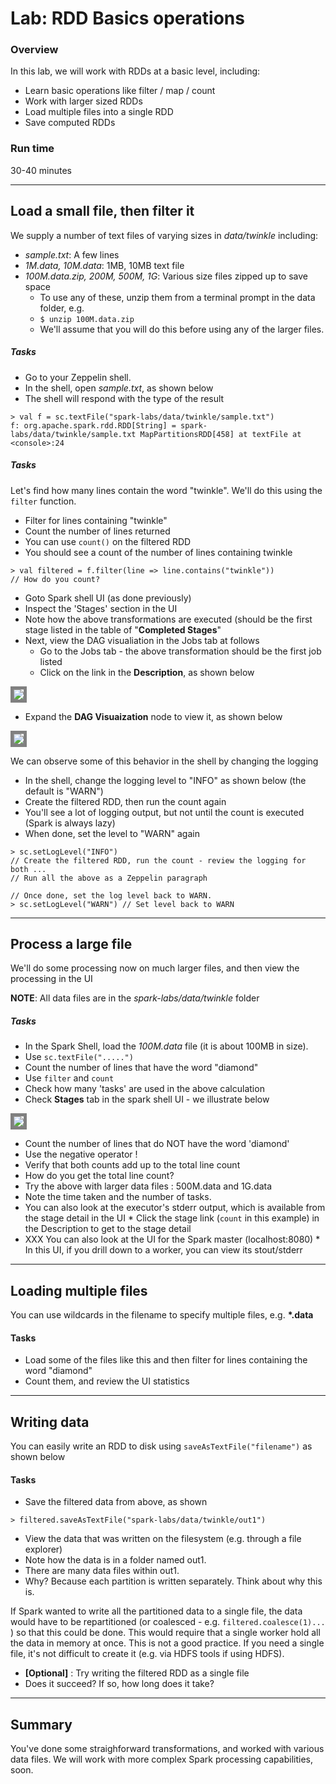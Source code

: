 <link rel='stylesheet' href='../assets/main.css'/>

<!-- [<< back to main index](../README.md) -->

Lab: RDD Basics operations
==========================

### Overview
 In this lab, we will work with RDDs at a basic level, including:
 
* Learn basic operations like filter / map / count
* Work with larger sized RDDs
* Load multiple files into a single RDD
* Save computed RDDs

### Run time
30-40 minutes

--------------------------------
Load a small file, then filter it
--------------------------------
We supply a number of text files of varying sizes in *data/twinkle* including:

* *sample.txt*: A few lines
* *1M.data, 10M.data*: 1MB, 10MB text file
* *100M.data.zip, 200M, 500M, 1G*: Various size files zipped up to save space
	* To use any of these, unzip them from a terminal prompt in the data folder, e.g.
	* `$ unzip 100M.data.zip`
	* We'll assume that you will do this before using any of the larger files.

##### Tasks
* Go to your Zeppelin shell.
* In the shell, open *sample.txt*, as shown below
* The shell will respond with the type of the result

```
> val f = sc.textFile("spark-labs/data/twinkle/sample.txt")
f: org.apache.spark.rdd.RDD[String] = spark-labs/data/twinkle/sample.txt MapPartitionsRDD[458] at textFile at <console>:24
```

##### Tasks
Let's find how many lines contain the word "twinkle".  We'll do this using the `filter` function.

* Filter for lines containing "twinkle"
* Count the number of lines returned
 * You can use `count()` on the filtered RDD
 * You should see a count of the number of lines containing twinkle

```
> val filtered = f.filter(line => line.contains("twinkle"))
// How do you count?
```

* Goto Spark shell UI (as done previously)
* Inspect the 'Stages' section in the UI
* Note how the above transformations are executed (should be the first stage listed in the table of "**Completed Stages**"
* Next, view the DAG visualiation in the Jobs tab at follows
	* Go to the Jobs tab - the above transformation should be the first job listed
	* Click on the link in the **Description**, as shown below

<img src="../images/03.1-d-DAG-Access.png" style="border: 5px solid grey; max-width:100%;"/>

* Expand the **DAG Visuaization** node to view it, as shown below

<img src="../images/03.1-c-DAG.png" style="border: 5px solid grey; max-width:100%;"/>

We can observe some of this behavior in the shell by changing the logging

* In the shell, change the logging level to "INFO" as shown below (the default is "WARN")
 * Create the filtered RDD, then run the count again
 * You'll see a lot of logging output, but not until the count is executed (Spark is always lazy)
 * When done, set the level to "WARN" again

```
> sc.setLogLevel("INFO")
// Create the filtered RDD, run the count - review the logging for both ...
// Run all the above as a Zeppelin paragraph

// Once done, set the log level back to WARN.
> sc.setLogLevel("WARN") // Set level back to WARN
```

--------------------------------
Process a large file
--------------------------------
We'll do some processing now on much larger files, and then view the processing in the UI

**NOTE**: All data files are in the *spark-labs/data/twinkle* folder

##### Tasks

* In the Spark Shell, load the *100M.data* file (it is about 100MB in size).
 * Use `sc.textFile(".....")`
* Count the number of lines that have the word "diamond"
 * Use `filter` and `count`
* Check how many 'tasks' are used in the above calculation
 * Check **Stages** tab in the spark shell UI - we illustrate below
 
 <img src="../images/03.1-b-stages.png" style="border: 5px solid grey; max-width:100%;" />
 
* Count the number of lines that do NOT have the word 'diamond'  
 * Use the negative operator  !
* Verify that both counts add up to the total line count
 * How do you get the total line count?
* Try the above with larger data files : 500M.data and 1G.data
 * Note the time taken and the number of tasks.
 * You can also look at the executor's stderr output, which is available from the stage detail in the UI
		* Click the stage link (`count` in this example) in the Description to get to the stage detail 
 * XXX You can also look at the UI for the Spark master (localhost:8080)
		* In this UI, if you drill down to a worker, you can view its stout/stderr
 
 
--------------------------------
Loading multiple files	
--------------------------------
You can use wildcards in the filename to specify multiple files, e.g. __*.data__

#### Tasks

* Load some of the files like this and then filter for lines containing the word "diamond"
* Count them, and review the UI statistics

--------------------------------
Writing data
--------------------------------
You can easily write an RDD to disk using `saveAsTextFile("filename")` as shown below

#### Tasks

* Save the filtered data from above, as shown

```
> filtered.saveAsTextFile("spark-labs/data/twinkle/out1")
```
* View the data that was written on the filesystem (e.g. through a file explorer)
 * Note how the data is in a folder named out1.
 * There are many data files within out1.
 * Why? Because each partition is written separately.  Think about why this is.

If Spark wanted to write all the partitioned data to a single file, the data would have to be repartitioned (or coalesced - e.g. `filtered.coalesce(1)...` ) so that this could be done.  This would require that a single worker hold all the data in memory at once.  This is not a good practice.  If you need a single file, it's not difficult to create it (e.g. via HDFS tools if using HDFS).

* **[Optional]** : Try writing the filtered RDD as a single file
 * Does it succeed?  If so, how long does it take?
	
--------------------------------
Summary
--------------------------------
You've done some straighforward transformations, and worked with various data files.  We will work with more complex Spark processing capabilities, soon.



